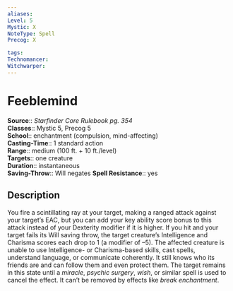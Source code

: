 ```yaml
---
aliases: 
Level: 5
Mystic: X
NoteType: Spell
Precog: X

tags: 
Technomancer: 
Witchwarper: 
---
```


# Feeblemind

**Source**:: _Starfinder Core Rulebook pg. 354_  
**Classes**:: Mystic 5, Precog 5  
**School**:: enchantment (compulsion, mind-affecting)  
**Casting-Time**:: 1 standard action  
**Range**:: medium (100 ft. + 10 ft./level)  
**Targets**:: one creature  
**Duration**:: instantaneous  
**Saving-Throw**:: Will negates
**Spell Resistance**:: yes

## Description

You fire a scintillating ray at your target, making a ranged attack against your target’s EAC, but you can add your key ability score bonus to this attack instead of your Dexterity modifier if it is higher. If you hit and your target fails its Will saving throw, the target creature’s Intelligence and Charisma scores each drop to 1 (a modifier of –5). The affected creature is unable to use Intelligence- or Charisma-based skills, cast spells, understand language, or communicate coherently. It still knows who its friends are and can follow them and even protect them. The target remains in this state until a _miracle_, _psychic surgery_, _wish_, or similar spell is used to cancel the effect. It can’t be removed by effects like _break enchantment_.
